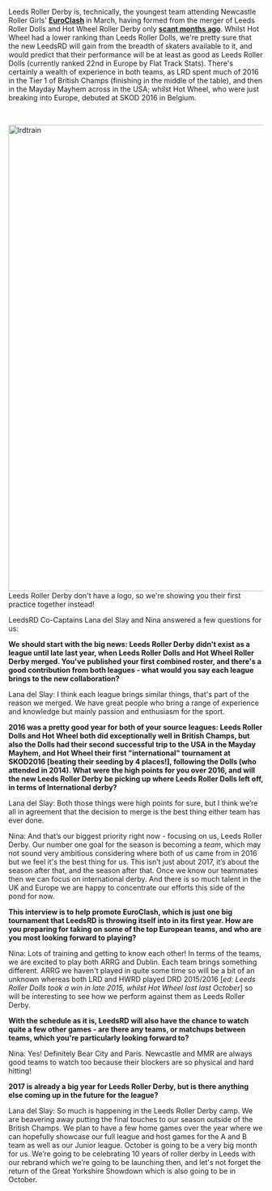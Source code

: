 <html><body><p>Leeds Roller Derby is, technically, the youngest team attending Newcastle Roller Girls' <strong><a href="http://www.euro-clash.com/">EuroClash</a> </strong>in March, having formed from the merger of Leeds Roller Dolls and Hot Wheel Roller Derby only <strong><a href="https://scottishrollerderbyblog.com/2016/12/19/by-their-powers-combined-they-are-leeds-roller-derby/">scant months ago</a></strong>.
Whilst Hot Wheel had a lower ranking than Leeds Roller Dolls, we're pretty sure that the new LeedsRD will gain from the breadth of skaters available to it, and would predict that their performance will be at least as good as Leeds Roller Dolls (currently ranked 22nd in Europe by Flat Track Stats).
There's certainly a wealth of experience in both teams, as LRD spent much of 2016 in the Tier 1 of British Champs (finishing in the middle of the table), and then in the Mayday Mayhem across in the USA; whilst Hot Wheel, who were just breaking into Europe, debuted at SKOD 2016 in Belgium.

 

<img class=" size-full wp-image-14923 aligncenter" src="/2017/02/lrdtrain.jpg" alt="lrdtrain" width="1600" height="922"> Leeds Roller Derby don't have a logo, so we're showing you their first practice together instead!

LeedsRD Co-Captains Lana del Slay and Nina answered a few questions for us:

<strong>We should start with the big news: Leeds Roller Derby didn't exist as a league until late last year, when Leeds Roller Dolls and Hot Wheel Roller Derby merged. You've published your first combined roster, and there's a good contribution from both leagues - what would you say each league brings to the new collaboration?</strong>

Lana del Slay: I think each league brings similar things, that's part of the reason we merged. We have great people who bring a range of experience and knowledge but mainly passion and enthusiasm for the sport.

<strong>2016 was a pretty good year for both of your source leagues: Leeds Roller Dolls and Hot Wheel both did exceptionally well in British Champs, but also the Dolls had their second successful trip to the USA in the Mayday Mayhem, and Hot Wheel their first "international" tournament at SKOD2016 [beating their seeding by 4 places!], following the Dolls (who attended in 2014). What were the high points for you over 2016, and will the new Leeds Roller Derby be picking up where Leeds Roller Dolls left off, in terms of International derby?</strong>

Lana del Slay: Both those things were high points for sure, but I think we’re all in agreement that the decision to merge is the best thing either team has ever done.

Nina: And that’s our biggest priority right now - focusing on us, Leeds Roller Derby. Our number one goal for the season is becoming a <em>team</em>, which may not sound very ambitious considering where both of us came from in 2016 but we feel it's the best thing for us. This isn’t just about 2017, it’s about the season after that, and the season after that. Once we know our teammates then we can focus on international derby. And there is so much talent in the UK and Europe we are happy to concentrate our efforts this side of the pond for now.

<strong>This interview is to help promote EuroClash, which is just one big tournament that LeedsRD is throwing itself into in its first year. How are you preparing for taking on some of the top European teams, and who are you most looking forward to playing?</strong>

Nina: Lots of training and getting to know each other! In terms of the teams, we are excited to play both ARRG and Dublin. Each team brings something different. ARRG we haven't played in quite some time so will be a bit of an unknown whereas both LRD and HWRD played DRD 2015/2016 [<em>ed: Leeds Roller Dolls took a win in late 2015, whilst Hot Wheel lost last October</em>] so will be interesting to see how we perform against them as Leeds Roller Derby.

<strong>With the schedule as it is, LeedsRD will also have the chance to watch quite a few other games - are there any teams, or matchups between teams, which you're particularly looking forward to?</strong>

Nina: Yes! Definitely Bear City and Paris. Newcastle and MMR are always good teams to watch too because their blockers are so physical and hard hitting!

<strong>2017 is already a big year for Leeds Roller Derby, but is there anything else coming up in the future for the league? </strong>

Lana del Slay: So much is happening in the Leeds Roller Derby camp. We are beavering away putting the final touches to our season outside of the British Champs. We plan to have a few home games over the year where we can hopefully showcase our full league and host games for the A and B team as well as our Junior league. October is going to be a very big month for us. We’re going to be celebrating 10 years of roller derby in Leeds with our rebrand which we’re going to be launching then, and let's not forget the return of the Great Yorkshire Showdown which is also going to be in October.</p></body></html>
